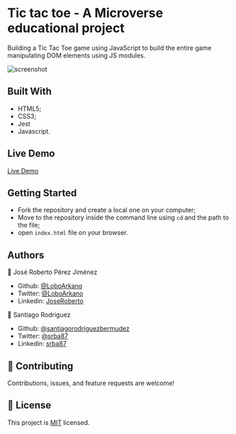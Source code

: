 # Tic tac toe - A Microverse educational project

Building a Tic Tac Toe game using JavaScript to build the entire game manipulating DOM elements using JS modules.

![screenshot](./assets/images/game_screenshot.png)

## Built With

-   HTML5;
-   CSS3;
-   Jest
-   Javascript.

## Live Demo

[Live Demo](https://raw.githack.com/nurislam-ab/tic-tac-toe-js/feature-develop-game/index.html)

## Getting Started

- Fork the repository and create a local one on your computer;
- Move to the repository inside the command line using `cd` and the path to the file;
- open `index.html` file on your browser.

## Authors

👤 José Roberto Pérez Jiménez
- Github: [@LoboArkano](https://github.com/LoboArkano)
- Twitter: [@LoboArkano](https://twitter.com/LoboArcano92)
- Linkedin: [JoseRoberto](https://www.linkedin.com/in/jos%C3%A9-roberto-p%C3%A9rez-jim%C3%A9nez-97a729195/)

👤 Santiago Rodriguez
- Github: [@santiagorodriguezbermudez](https://github.com/santiagorodriguezbermudez)
- Twitter: [@srba87](https://twitter.com/srba87)
- Linkedin: [srba87](https://linkedin.com/in/srba)

## 🤝 Contributing

Contributions, issues, and feature requests are welcome!

## 📝 License

This project is [MIT](LICENSE) licensed.